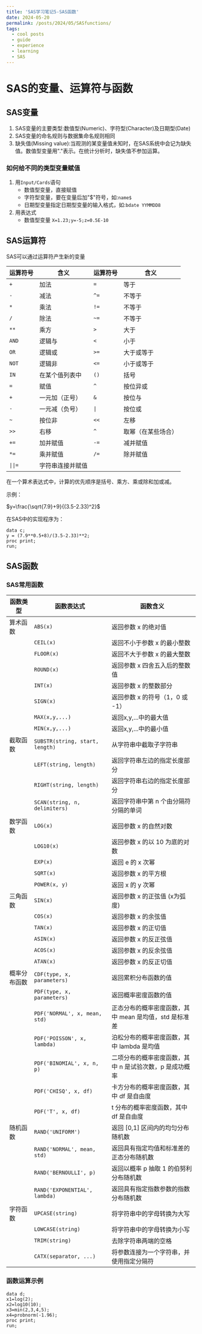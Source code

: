 ```yaml
---
title: 'SAS学习笔记5-SAS函数'
date: 2024-05-20
permalink: /posts/2024/05/SASfunctions/
tags:
  - cool posts
  - guide
  - experience
  - learning
  - SAS
---
```


# SAS的变量、运算符与函数

## SAS变量

1. SAS变量的主要类型:数值型(Numeric)、字符型(Character)及日期型(Date)
2. SAS变量的命名规则与数据集命名规则相同
3. 缺失值(Missing value):当观测的某变量值未知时，在SAS系统中会记为缺失值。数值型变量用"."表示。在统计分析时，缺失值不参加运算。

### 如何给不同的类型变量赋值

1. 用`Input/Cards`语句
    - 数值型变量，直接赋值
    - 字符型变量，要在变量后加"\$"符号，如:`name$`
    - 日期型变量指定日期型变量的输入格式，如:`bdate YYMMDD8`
2. 用表达式
    - 数值型变量 `X=1.23;y=-5;z=0.5E-10`
  
## SAS运算符

SAS可以通过运算符产生新的变量

| 运算符号 | 含义          | 运算符号    | 含义                        |
|----------|--------------------------|-------------|-----------------------------|
| `+`      | 加法                     | `=`         | 等于                        |
| `-`      | 减法                     | `^=`        | 不等于                      |
| `*`      | 乘法                     | `!=`        | 不等于                      |
| `/`      | 除法                     | `~=`        | 不等于                      |
| `**`     | 乘方                     | `>`         | 大于                        |
| `AND`    | 逻辑与                   | `<`         | 小于                        |
| `OR`     | 逻辑或                   | `>=`        | 大于或等于                  |
| `NOT`    | 逻辑非                   | `<=`        | 小于或等于                  |
| `IN`     | 在某个值列表中            | `()`        | 括号                       |
| `=`      | 赋值                     | `^`         | 按位异或                    |
| `+`      | 一元加（正号）            | `&`         | 按位与                      |
| `-`      | 一元减（负号）            | `\|`        | 按位或                      |
| `~`      | 按位非                   | `<<`        | 左移                        |
| `>>`     | 右移                     | `^`         | 取幂（在某些场合）          |
| `+=`     | 加并赋值                 | `-=`        | 减并赋值                    |
| `*=`     | 乘并赋值                 | `/=`        | 除并赋值                    |
| `\|\|=`    | 字符串连接并赋值        |             |                             |

在一个算术表达式中，计算的优先顺序是括号、乘方、乘或除和加或减。

示例：

$y=\frac{\sqrt{7.9}+9}{(3.5-2.33)^2}$

在SAS中的实现程序为：

```sas
data c;
y = (7.9**0.5+8)/(3.5-2.33)**2;
proc print;
run;
```

## SAS函数

### SAS常用函数

| 函数类型       | 函数表达式                      | 函数含义                                    |
|----------------|-------------------------------|---------------------------------------------|
| 算术函数       | `ABS(x)`                       | 返回参数 x 的绝对值                          |
|                | `CEIL(x)`                     | 返回不小于参数 x 的最小整数                   |
|                | `FLOOR(x)`                    | 返回不大于参数 x 的最大整数                   |
|                | `ROUND(x)`                    | 返回参数 x 四舍五入后的整数值                 |
|                | `INT(x)`                      | 返回参数 x 的整数部分                         |
|                | `SIGN(x)`                     | 返回参数 x 的符号（1，0 或 -1）               |
|                | `MAX(x,y,...)`                | 返回x,y,...中的最大值                        |
|                | `MIN(x,y,...)`                | 返回x,y,...中的最小值                        |
| 截取函数        | `SUBSTR(string, start, length)`| 从字符串中截取子字符串                       |
|                | `LEFT(string, length)`        | 返回字符串左边的指定长度部分                  |
|                | `RIGHT(string, length)`       | 返回字符串右边的指定长度部分                  |
|                | `SCAN(string, n, delimiters)` | 返回字符串中第 n 个由分隔符分隔的单词          |
| 数学函数        | `LOG(x)`                      | 返回参数 x 的自然对数                        |
|                | `LOG10(x)`                    | 返回参数 x 的以 10 为底的对数                 |
|                | `EXP(x)`                      | 返回 e 的 x 次幂                            |
|                | `SQRT(x)`                     | 返回参数 x 的平方根                          |
|                | `POWER(x, y)`                 | 返回 x 的 y 次幂                            |
| 三角函数        | `SIN(x)`                      | 返回参数 x 的正弦值 (x为弧度)                |
|                | `COS(x)`                      | 返回参数 x 的余弦值                          |
|                | `TAN(x)`                      | 返回参数 x 的正切值                          |
|                | `ASIN(x)`                     | 返回参数 x 的反正弦值                        |
|                | `ACOS(x)`                     | 返回参数 x 的反余弦值                        |
|                | `ATAN(x)`                     | 返回参数 x 的反正切值                        |
| 概率分布函数    | `CDF(type, x, parameters)`    | 返回累积分布函数的值                        |
|                | `PDF(type, x, parameters)`    | 返回概率密度函数的值                        |
|                | `PDF('NORMAL', x, mean, std)`                 | 正态分布的概率密度函数，其中 mean 是均值，std 是标准差 |
|                | `PDF('POISSON', x, lambda)`                   | 泊松分布的概率密度函数，其中 lambda 是均值           |
|                | `PDF('BINOMIAL', x, n, p)`                    | 二项分布的概率密度函数，其中 n 是试验次数，p 是成功概率 |
|                | `PDF('CHISQ', x, df)`                         | 卡方分布的概率密度函数，其中 df 是自由度             |
|                | `PDF('T', x, df)`                             | t 分布的概率密度函数，其中 df 是自由度               |
| 随机函数        | `RAND('UNIFORM')`             | 返回 [0,1] 区间内的均匀分布随机数           |
|                | `RAND('NORMAL', mean, std)`   | 返回具有指定均值和标准差的正态分布随机数    |
|                | `RAND('BERNOULLI', p)`        | 返回以概率 p 抽取 1 的伯努利分布随机数      |
|                | `RAND('EXPONENTIAL', lambda)` | 返回具有指定指数参数的指数分布随机数        |
| 字符函数        | `UPCASE(string)`              | 将字符串中的字母转换为大写                 |
|                | `LOWCASE(string)`             | 将字符串中的字母转换为小写                 |
|                | `TRIM(string)`                | 去除字符串两端的空格                        |
|                | `CATX(separator, ...)`        | 将参数连接为一个字符串，并使用指定分隔符       |

### 函数运算示例

```sas
data d;
x1=log(2);
x2=log10(10);
x3=min(2,3,4,5);
x4=probnorm(-1.96);
proc print;
run;
```